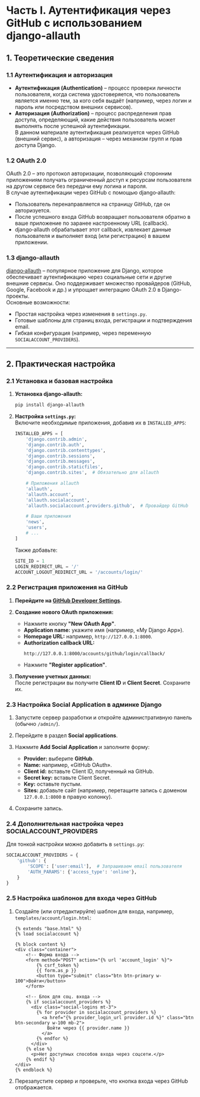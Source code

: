# Часть I. Аутентификация через GitHub с использованием django‑allauth

## 1. Теоретические сведения

### 1.1 Аутентификация и авторизация

- **Аутентификация (Authentication)** – процесс проверки личности пользователя, когда система удостоверяется, что пользователь является именно тем, за кого себя выдаёт (например, через логин и пароль или посредством внешних сервисов).
- **Авторизация (Authorization)** – процесс распределения прав доступа, определяющий, какие действия пользователь может выполнять после успешной аутентификации.  
  В данном материале аутентификация реализуется через GitHub (внешний сервис), а авторизация – через механизм групп и прав доступа Django.

### 1.2 OAuth 2.0

OAuth 2.0 – это протокол авторизации, позволяющий сторонним приложениям получать ограниченный доступ к ресурсам пользователя на другом сервисе без передачи ему логина и пароля.  
В случае аутентификации через GitHub с помощью django‑allauth:
- Пользователь перенаправляется на страницу GitHub, где он авторизуется.
- После успешного входа GitHub возвращает пользователя обратно в ваше приложение по заранее настроенному URL (callback).
- django‑allauth обрабатывает этот callback, извлекает данные пользователя и выполняет вход (или регистрацию) в вашем приложении.

### 1.3 django‑allauth

[django‑allauth](https://django-allauth.readthedocs.io/) – популярное приложение для Django, которое обеспечивает аутентификацию через социальные сети и другие внешние сервисы. Оно поддерживает множество провайдеров (GitHub, Google, Facebook и др.) и упрощает интеграцию OAuth 2.0 в Django-проекты.  
Основные возможности:
- Простая настройка через изменения в `settings.py`.
- Готовые шаблоны для страниц входа, регистрации и подтверждения email.
- Гибкая конфигурация (например, через переменную `SOCIALACCOUNT_PROVIDERS`).

---

## 2. Практическая настройка

### 2.1 Установка и базовая настройка

1. **Установка django‑allauth:**

   ```bash
   pip install django-allauth
   ```

2. **Настройка `settings.py`:**  
   Включите необходимые приложения, добавив их в `INSTALLED_APPS`:

   ```python
   INSTALLED_APPS = [
       'django.contrib.admin',
       'django.contrib.auth',
       'django.contrib.contenttypes',
       'django.contrib.sessions',
       'django.contrib.messages',
       'django.contrib.staticfiles',
       'django.contrib.sites',  # Обязательно для allauth

       # Приложения allauth
       'allauth',
       'allauth.account',
       'allauth.socialaccount',
       'allauth.socialaccount.providers.github',  # Провайдер GitHub

       # Ваши приложения
       'news',
       'users',
       # ...
   ]
   ```

   Также добавьте:
   ```python
   SITE_ID = 1
   LOGIN_REDIRECT_URL = '/'
   ACCOUNT_LOGOUT_REDIRECT_URL = '/accounts/login/'
   ```

### 2.2 Регистрация приложения на GitHub

1. **Перейдите на [GitHub Developer Settings](https://github.com/settings/developers).**

2. **Создание нового OAuth приложения:**
   - Нажмите кнопку **"New OAuth App"**.
   - **Application name:** укажите имя (например, «My Django App»).
   - **Homepage URL:** например, `http://127.0.0.1:8000`.
   - **Authorization callback URL:**  
     ```
     http://127.0.0.1:8000/accounts/github/login/callback/
     ```
   - Нажмите **"Register application"**.

3. **Получение учетных данных:**  
   После регистрации вы получите **Client ID** и **Client Secret**. Сохраните их.

### 2.3 Настройка Social Application в админке Django

1. Запустите сервер разработки и откройте административную панель (обычно `/admin/`).

2. Перейдите в раздел **Social applications**.

3. Нажмите **Add Social Application** и заполните форму:
   - **Provider:** выберите **GitHub**.
   - **Name:** например, «GitHub OAuth».
   - **Client id:** вставьте Client ID, полученный на GitHub.
   - **Secret key:** вставьте Client Secret.
   - **Key:** оставьте пустым.
   - **Sites:** добавьте сайт (например, перетащите запись с доменом `127.0.0.1:8000` в правую колонку).

4. Сохраните запись.

### 2.4 Дополнительная настройка через SOCIALACCOUNT_PROVIDERS

Для тонкой настройки можно добавить в `settings.py`:

```python
SOCIALACCOUNT_PROVIDERS = {
    'github': {
        'SCOPE': ['user:email'],  # Запрашиваем email пользователя
        'AUTH_PARAMS': {'access_type': 'online'},
    }
}
```

### 2.5 Настройка шаблонов для входа через GitHub

1. Создайте (или отредактируйте) шаблон для входа, например, `templates/account/login.html`:

   ```django
   {% extends "base.html" %}
   {% load socialaccount %}

   {% block content %}
   <div class="container">
       <!-- Форма входа -->
       <form method="POST" action="{% url 'account_login' %}">
           {% csrf_token %}
           {{ form.as_p }}
           <button type="submit" class="btn btn-primary w-100">Войти</button>
       </form>

       <!-- Блок для соц. входа -->
       {% if socialaccount_providers %}
         <div class="social-logins mt-3">
           {% for provider in socialaccount_providers %}
             <a href="{% provider_login_url provider.id %}" class="btn btn-secondary w-100 mb-2">
               Войти через {{ provider.name }}
             </a>
           {% endfor %}
         </div>
       {% else %}
         <p>Нет доступных способов входа через соцсети.</p>
       {% endif %}
   </div>
   {% endblock %}
   ```

2. Перезапустите сервер и проверьте, что кнопка входа через GitHub отображается.
